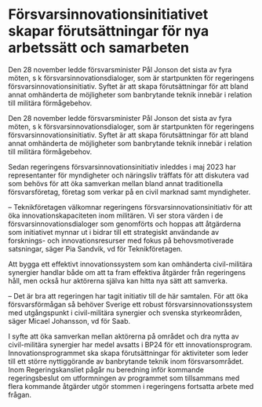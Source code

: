 # Försvarsinnovationsinitiativet skapar förutsättningar för nya arbetssätt och samarbeten

Den 28 november ledde försvarsminister Pål Jonson det sista av fyra möten, s k försvarsinnovationsdialoger, som är startpunkten för regeringens försvarsinnovationsinitiativ. Syftet är att skapa förutsättningar för att bland annat omhänderta de möjligheter som banbrytande teknik innebär i relation till militära förmågebehov.

Den 28 november ledde försvarsminister Pål Jonson det sista av fyra möten, s k försvarsinnovationsdialoger, som är startpunkten för regeringens försvarsinnovationsinitiativ. Syftet är att skapa förutsättningar för att bland annat omhänderta de möjligheter som banbrytande teknik innebär i relation till militära förmågebehov.

Sedan regeringens försvarsinnovationsinitiativ inleddes i maj 2023 har representanter för myndigheter och näringsliv träffats för att diskutera vad som behövs för att öka samverkan mellan bland annat traditionella försvarsföretag, företag som verkar på en civil marknad samt myndigheter.

– Teknikföretagen välkomnar regeringens försvarsinnovationsinitiativ för att öka innovationskapaciteten inom militären. Vi ser stora värden i de försvarsinnovationsdialoger som genomförts och hoppas att åtgärderna som initiativet mynnar ut i bidrar till ett strategiskt användande av forsknings- och innovationsresurser med fokus på behovsmotiverade satsningar, säger Pia Sandvik, vd för Teknikföretagen.

Att bygga ett effektivt innovationssystem som kan omhänderta civil-militära synergier handlar både om att ta fram effektiva åtgärder från regeringens håll, men också hur aktörerna själva kan hitta nya sätt att samverka.

– Det är bra att regeringen har tagit initiativ till de här samtalen. För att öka försvarsförmågan så behöver Sverige ett robust försvarsinnovationssystem med utgångspunkt i civil-militära synergier och svenska styrkeområden, säger Micael Johansson, vd för Saab.

I syfte att öka samverkan mellan aktörerna på området och dra nytta av civil-militära synergier har medel avsatts i BP24 för ett innovationsprogram. Innovationsprogrammet ska skapa förutsättningar för aktiviteter som leder till ett större nyttiggörande av banbrytande teknik inom försvarsområdet. Inom Regeringskansliet pågår nu beredning inför kommande regeringsbeslut om utformningen av programmet som tillsammans med flera kommande åtgärder utgör stommen i regeringens fortsatta arbete med frågan.

